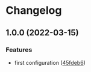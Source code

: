# Changelog

## 1.0.0 (2022-03-15)


### Features

* first configuration ([45fdeb6](https://github.com/Fuochi/terraform-provider-prowlarr/commit/45fdeb6b999afe792a4f7e4a6950aec1076db970))
